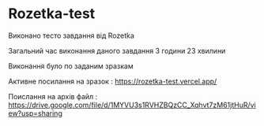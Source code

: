 # Rozetka-test
Виконано тесто завдання від Rozetka

Загальний час виконання даного завдання 3 години 23 хвилини

Виконання було по заданим зразкам

Активне посилання на зразок : https://rozetka-test.vercel.app/

Поислання на архів файл : https://drive.google.com/file/d/1MYVU3s1RVHZBQzCC_Xqhvt7zM61jtHuR/view?usp=sharing
